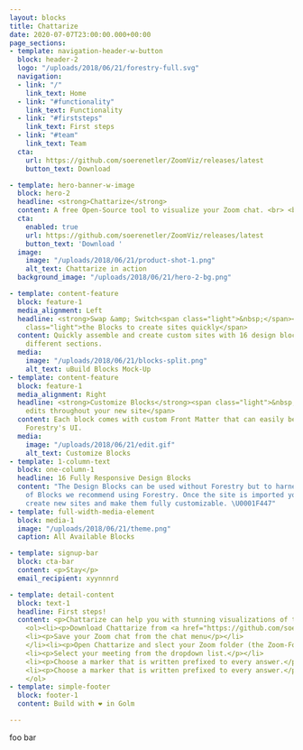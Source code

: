 ```yaml
---
layout: blocks
title: Chattarize
date: 2020-07-07T23:00:00.000+00:00
page_sections:
- template: navigation-header-w-button
  block: header-2
  logo: "/uploads/2018/06/21/forestry-full.svg"
  navigation:
  - link: "/"
    link_text: Home
  - link: "#functionality"
    link_text: Functionality
  - link: "#firststeps"
    link_text: First steps
  - link: "#team"
    link_text: Team
  cta:
    url: https://github.com/soerenetler/ZoomViz/releases/latest
    button_text: Download

- template: hero-banner-w-image
  block: hero-2
  headline: <strong>Chattarize</strong>
  content: A free Open-Source tool to visualize your Zoom chat. <br> <br> Chattarize can help you with stunning visualizations of the Zoom chat. And make the participants of your online workshop part of your presentation without forcing them to leave the Zoom environment (and potentially get lost on the internet).
  cta:
    enabled: true
    url: https://github.com/soerenetler/ZoomViz/releases/latest
    button_text: 'Download '
  image:
    image: "/uploads/2018/06/21/product-shot-1.png"
    alt_text: Chattarize in action
  background_image: "/uploads/2018/06/21/hero-2-bg.png"

- template: content-feature
  block: feature-1
  media_alignment: Left
  headline: <strong>Swap &amp; Switch<span class="light">&nbsp;</span></strong><span
    class="light">the Blocks to create sites quickly</span>
  content: Quickly assemble and create custom sites with 16 design blocks for seven
    different sections.
  media:
    image: "/uploads/2018/06/21/blocks-split.png"
    alt_text: uBuild Blocks Mock-Up
- template: content-feature
  block: feature-1
  media_alignment: Right
  headline: <strong>Customize Blocks</strong><span class="light">&nbsp;to make quick
    edits throughout your new site</span>
  content: Each block comes with custom Front Matter that can easily be edited in
    Forestry's UI.
  media:
    image: "/uploads/2018/06/21/edit.gif"
    alt_text: Customize Blocks
- template: 1-column-text
  block: one-column-1
  headline: 16 Fully Responsive Design Blocks
  content: "The Design Blocks can be used without Forestry but to harness the power
    of Blocks we recommend using Forestry. Once the site is imported you can immediately
    create new sites and make them fully customizable. \U0001F447"
- template: full-width-media-element
  block: media-1
  image: "/uploads/2018/06/21/theme.png"
  caption: All Available Blocks

- template: signup-bar
  block: cta-bar
  content: <p>Stay</p>
  email_recipient: xyynnnrd

- template: detail-content
  block: text-1
  headline: First steps!
  content: <p>Chattarize can help you with stunning visualizations of the Zoom chat. And make the participants of your online workshop part of your presentation without forcing them to leave the Zoom environment (and potentially get lsot in the internet).It's easy to get started!</p>
    <ol><li><p>Download Chattarize from <a href="https://github.com/soerenetler/ZoomViz/releases/latest">here</a> and install it on your computer (Chatterize is available for Windows, MacOS and Linux).</p>
    <li><p>Save your Zoom chat from the chat menu</p></li>
    </li><li><p>Open Chattarize and slect your Zoom folder (the Zoom-Folder is normally located under documents).</p></li>
    <li><p>Select your meeting from the dropdown list.</p></li>
    <li><p>Choose a marker that is written prefixed to every answer.</p></li>
    <li><p>Choose a marker that is written prefixed to every answer.</p></li>
    </ol>
- template: simple-footer
  block: footer-1
  content: Build with ❤︎ in Golm

---
```

foo bar